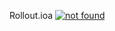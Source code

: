 Rollout.ioa
[![not found](https://localhost.rollout.io:9000/badges/5bfeebbadbe3caae951bb789)](https://localhost.rollout.io:9000/app/5bf40ec40972e618b8c8d0de/settings/info)
